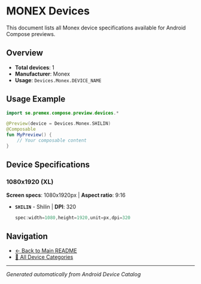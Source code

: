 # MONEX Devices

This document lists all Monex device specifications available for Android Compose previews.

## Overview

- **Total devices**: 1
- **Manufacturer**: Monex
- **Usage**: `Devices.Monex.DEVICE_NAME`

## Usage Example

```kotlin
import se.premex.compose.preview.devices.*

@Preview(device = Devices.Monex.SHILIN)
@Composable
fun MyPreview() {
    // Your composable content
}
```

## Device Specifications

### 1080x1920 (XL)

**Screen specs**: 1080x1920px | **Aspect ratio**: 9:16

- **`SHILIN`** - Shilin | **DPI**: 320
  ```kotlin
  spec:width=1080,height=1920,unit=px,dpi=320
  ```

## Navigation

- [← Back to Main README](../../README.md)
- [📱 All Device Categories](../README.md)

---
*Generated automatically from Android Device Catalog*
